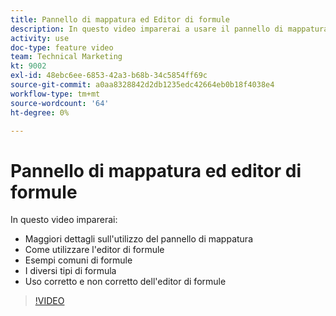 ```yaml
---
title: Pannello di mappatura ed Editor di formule
description: In questo video imparerai a usare il pannello di mappatura, l’editor di formule e gli esempi di formule comuni in [!DNL Adobe Workfront Fusion].
activity: use
doc-type: feature video
team: Technical Marketing
kt: 9002
exl-id: 48ebc6ee-6853-42a3-b68b-34c5854ff69c
source-git-commit: a0aa8328842d2db1235edc42664eb0b18f4038e4
workflow-type: tm+mt
source-wordcount: '64'
ht-degree: 0%

---
```


# Pannello di mappatura ed editor di formule

In questo video imparerai:

* Maggiori dettagli sull&#39;utilizzo del pannello di mappatura
* Come utilizzare l&#39;editor di formule
* Esempi comuni di formule
* I diversi tipi di formula
* Uso corretto e non corretto dell&#39;editor di formule

>[!VIDEO](https://video.tv.adobe.com/v/335262/?quality=12)
